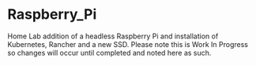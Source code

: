 # Raspberry_Pi
Home Lab addition of a headless Raspberry Pi and installation of Kubernetes, Rancher and a new SSD. 
Please note this is Work In Progress so changes will occur until completed and noted here as such.
